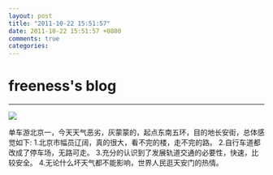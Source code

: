 ```yaml
---
layout: post
title: "2011-10-22 15:51:57"
date: 2011-10-22 15:51:57 +0800
comments: true
categories: 
---
```


# freeness's blog

----------

![](http://okqmqrbgo.bkt.clouddn.com/201110221551571.jpg)

>
单车游北京一，今天天气恶劣，灰蒙蒙的，起点东南五环，目的地长安街，总体感觉如下:
1.北京市幅员辽阔，真的很大，看不完的楼，走不完的路。
2.自行车道都改成了停车场，无路可走。
3.充分的认识到了发展轨道交通的必要性，快速，比较安全。
4.无论什么坏天气都不能影响，世界人民逛天安门的热情。